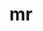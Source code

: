 ---
permalink: /engineering/projects/mr/
project_maintainers: ''
project_stats: sub-projects
sub_projects:
- project_email: mr-provisioner
  project_link_name: mr-provisioner
  project_maintainers: ''
  project_name: mr-provisioner
  project_patches_url: http://patches.linaro.org/api/projects/249/?format=json
  project_scm_url: ''
  project_stats: 'true'
  project_url: https://github.com/mr-provisioner/mr-provisioner
- project_email: mr-provisioner-client
  project_link_name: mr-provisioner-client
  project_maintainers: ''
  project_name: mr-provisioner-client
  project_patches_url: http://patches.linaro.org/api/projects/254/?format=json
  project_scm_url: ''
  project_stats: 'true'
  project_url: https://github.com/Linaro/mr-provisioner-client
title: mr
display: false
---